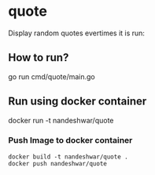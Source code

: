 # quote
Display random quotes evertimes it is run:

## How to run? 
go run cmd/quote/main.go

## Run using docker container
docker run -t nandeshwar/quote

### Push Image to docker container
```
docker build -t nandeshwar/quote .
docker push nandeshwar/quote
```
